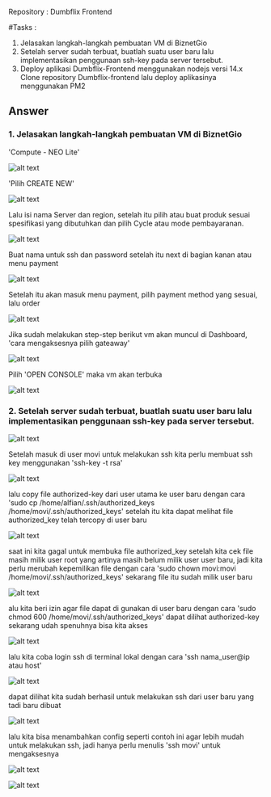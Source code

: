 Repository :
Dumbflix Frontend

#Tasks :

1. Jelasakan langkah-langkah pembuatan VM di BiznetGio
2. Setelah server sudah terbuat, buatlah suatu user baru lalu implementasikan penggunaan ssh-key pada server tersebut.
3. Deploy aplikasi Dumbflix-Frontend menggunakan nodejs versi 14.x
Clone repository Dumbflix-frontend lalu deploy aplikasinya menggunakan PM2

## Answer

### 1. Jelasakan langkah-langkah pembuatan VM di BiznetGio

'Compute - NEO Lite'

![alt text](https://github.com/aanalff/photo-s2---1/blob/main/Compute%20-%20NEO%20Lite.jpeg?raw=true)

'Pilih CREATE NEW'

![alt text](https://github.com/aanalff/photo-s2---1/blob/main/Pilih%20CREATE%20NEW.jpeg?raw=true)

Lalu isi nama Server dan region, setelah itu pilih atau buat produk sesuai spesifikasi yang dibutuhkan dan pilih Cycle atau mode pembayaranan.

![alt text](https://github.com/aanalff/photo-s2---1/blob/main/Lalu%20isi%20nama%20Server%20dan%20region%2C%20setelah%20itu%20pilih%20atau%20buat%20produk%20sesuai%20spesifikasi%20yang%20dibutuhkan%20dan%20pilih%20Cycle%20atau%20mode%20pembayaranan..jpeg?raw=true)

Buat nama untuk ssh dan password setelah itu next di bagian kanan atau menu payment

![alt text](https://github.com/aanalff/photo-s2---1/blob/main/Buat%20nama%20untuk%20ssh%20dan%20password%20setelah%20itu%20next%20di%20bagian%20kanan%20atau%20menu%20payment.jpeg?raw=true)

Setelah itu akan masuk menu payment, pilih payment method yang sesuai, lalu order

![alt text](https://github.com/aanalff/photo-s2---1/blob/main/Setelah%20itu%20akan%20masuk%20menu%20payment%2C%20pilih%20payment%20method%20yang%20sesuai%2C%20lalu%20order.jpeg?raw=true)

Jika sudah melakukan step-step berikut vm akan muncul di Dashboard, 'cara mengaksesnya pilih gateaway'

![alt text](https://github.com/aanalff/photo-s2---1/blob/main/Jika%20sudah%20melakukan%20step-step%20berikut%20vm%20akan%20muncul%20di%20Dashboard%2C%20'cara%20mengaksesnya%20pilih%20gateaway'.jpeg?raw=true)

Pilih 'OPEN CONSOLE'  maka vm akan terbuka

![alt text](https://github.com/aanalff/photo-s2---1/blob/main/Pilih%20'OPEN%20CONSOLE'%20%20maka%20vm%20akan%20terbuka.jpeg?raw=true)

### 2. Setelah server sudah terbuat, buatlah suatu user baru lalu implementasikan penggunaan ssh-key pada server tersebut.

![alt text](https://github.com/aanalff/p1/blob/main/1.%20-%20Berikut%20cara%20m.jpeg?raw=true)

Setelah masuk di user movi untuk melakukan ssh kita perlu membuat ssh key menggunakan 'ssh-key -t rsa'

![alt text](https://github.com/aanalff/p1/blob/main/2.%20Setelah%20masuk%20di%20user%20movi%20untuk%20melakukan%20ssh%20kita%20perlu%20membuat%20ssh%20key%20menggunakan%20'ssh-key%20-t%20rsa'.jpeg?raw=true)

lalu copy file authorized-key dari user utama ke user baru dengan cara 'sudo cp /home/alfian/.ssh/authorized_keys /home/movi/.ssh/authorized_keys' setelah itu kita dapat melihat file authorized_key telah tercopy di user baru

![alt text](https://github.com/aanalff/p1/blob/main/3.%20lalu%20copy%20file%20authorized-key.jpeg?raw=true)

saat ini kita gagal untuk membuka file authorized_key setelah kita cek file masih milik user root yang artinya masih belum milik user user baru, jadi kita perlu merubah kepemilikan file dengan cara 'sudo chown movi:movi /home/movi/.ssh/authorized_keys' sekarang file itu sudah milik user baru

![alt text](https://github.com/aanalff/p1/blob/main/4.%20saat%20ini%20kita%20gagal%20.jpeg?raw=true)

alu kita beri izin agar file dapat di gunakan di user baru dengan cara 'sudo chmod 600 /home/movi/.ssh/authorized_keys' dapat dilihat authorized-key sekarang udah spenuhnya bisa kita akses

![alt text](https://github.com/aanalff/p1/blob/main/5.%20lalu%20kita%20beri%20izin%20aga.jpeg?raw=true)

lalu kita coba login ssh di terminal lokal dengan cara 'ssh nama_user@ip atau host'

![alt text](https://github.com/aanalff/p1/blob/main/6.%20lalu%20kita%20coba%20login.jpeg?raw=true)

dapat dilihat kita sudah berhasil untuk melakukan ssh dari user baru yang tadi baru dibuat

![alt text](https://github.com/aanalff/p1/blob/main/7.%20Dapat%20dilihat%20kita%20sudah%20berhasil%20untuk%20.jpeg?raw=true)

lalu kita bisa menambahkan config seperti contoh ini agar lebih mudah untuk melakukan ssh, jadi hanya perlu menulis 'ssh movi' untuk mengaksesnya

![alt text](https://github.com/aanalff/p1/blob/main/8.%20lalu%20kita%20bisa%20menambahkan%20config%20seperti%20contoh%20ini%20agar%20lebih%20mudah.jpeg?raw=true)

![alt text](?raw=true)
